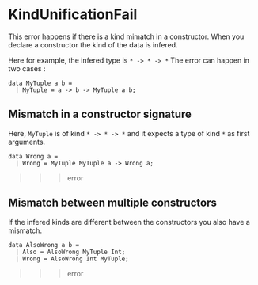 # KindUnificationFail
This error happens if there is a kind mimatch in a constructor.
When you declare a constructor the kind of the data is infered.

Here for example, the infered type is `* -> * -> *`
The error can happen in two cases :

```
data MyTuple a b =
  | MyTuple = a -> b -> MyTuple a b;
```

## Mismatch in a constructor signature

Here, `MyTuple` is of kind `* -> * -> *` and it expects a type of kind `*` as first arguments.

```
data Wrong a =
  | Wrong = MyTuple MyTuple a -> Wrong a;
```
>>> error

## Mismatch between multiple constructors

If the infered kinds are different between the constructors you also have a mismatch.

```
data AlsoWrong a b =
  | Also = AlsoWrong MyTuple Int;
  | Wrong = AlsoWrong Int MyTuple;
```
>>> error
